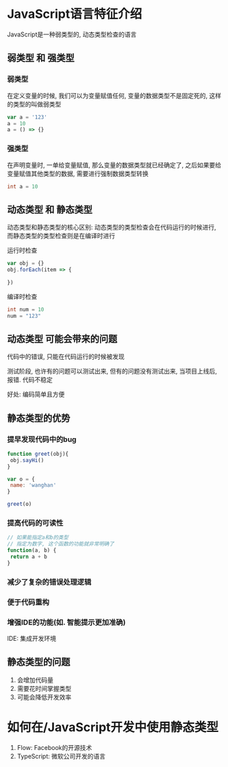 # JavaScript语言特征介绍

JavaScript是一种弱类型的, 动态类型检查的语言

 
## 弱类型 和 强类型

### 弱类型

  在定义变量的时候, 我们可以为变量赋值任何, 变量的数据类型不是固定死的, 这样的类型的叫做弱类型
  
  ```JavaScript
  var a = '123'
  a = 10
  a = () => {}
  ```
  
### 强类型

  在声明变量时, 一单给变量赋值, 那么变量的数据类型就已经确定了, 之后如果要给变量赋值其他类型的数据, 需要进行强制数据类型转换

  ```java
  int a = 10
  ```
  
## 动态类型 和 静态类型

动态类型和静态类型的核心区别: 动态类型的类型检查会在代码运行的时候进行, 而静态类型的类型检查则是在编译时进行

运行时检查
```JavaScript
var obj = {}
obj.forEach(item => {
  
})
```

编译时检查
```java
int num = 10
num = "123"
```

## 动态类型 可能会带来的问题

  代码中的错误, 只能在代码运行的时候被发现
  
  测试阶段, 也许有的问题可以测试出来, 但有的问题没有测试出来, 当项目上线后, 报错. 代码不稳定
  
  好处: 编码简单且方便


## 静态类型的优势

 ### 提早发现代码中的bug
 
 ```js 
 function greet(obj){
  obj.sayHi()
 }
 
 var o = {
  name: 'wanghan'
 }
 
 greet(o)
 ```
 
 ### 提高代码的可读性
 
 ```js
 // 如果能指定a和b的类型
 // 指定为数字, 这个函数的功能就非常明确了
 function(a, b) {
  return a + b
 }
 ```
 
 ### 减少了复杂的错误处理逻辑
 
 ### 便于代码重构
 
 ### 增强IDE的功能(如. 智能提示更加准确)
 IDE: 集成开发环境


## 静态类型的问题

 1. 会增加代码量
 2. 需要花时间掌握类型
 3. 可能会降低开发效率
 

# 如何在/JavaScript开发中使用静态类型

 1. Flow: Facebook的开源技术
 2. TypeScript: 微软公司开发的语言



























